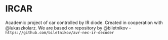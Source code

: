 # IRCAR
Academic project of car controlled by IR diode. Created in cooperation with @lukaszkolarz. We are based on repository by @biletnikov - `https://github.com/biletnikov/avr-nec-ir-decoder`
